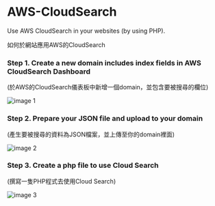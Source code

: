 # AWS-CloudSearch

Use AWS CloudSearch in your websites (by using PHP).

如何於網站應用AWS的CloudSearch

### Step 1. Create a new domain includes index fields in AWS CloudSearch Dashboard 
(於AWS的CloudSearch儀表板中新增一個domain，並包含要被搜尋的欄位)

![image 1](https://cloud.githubusercontent.com/assets/18390700/25939449/7e22862c-3665-11e7-9af4-8ffbf3347447.png)


### Step 2. Prepare your JSON file and upload to your domain
(產生要被搜尋的資料為JSON檔案，並上傳至你的domain裡面)

![image 2](https://cloud.githubusercontent.com/assets/18390700/25940223/f8fd4dbc-3667-11e7-8666-eb3ed9cde47f.png)

### Step 3. Create a php file to use Cloud Search
(撰寫一隻PHP程式去使用Cloud Search)

![image 3](https://cloud.githubusercontent.com/assets/18390700/25941292/7b9fdebc-366b-11e7-866e-8c4526c0aa84.png)
